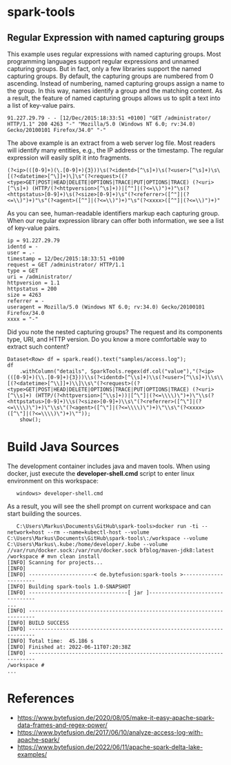 # spark-tools
 
## Regular Expression with named capturing groups

This example uses regular expressions with named capturing groups. Most programming languages support regular expressions and unnamed capturing groups. But in fact, only a few libraries support the named capturing groups. By default, the capturing groups are numbered from 0 ascending. Instead of numbering, named capturing groups assign a name to the group. In this way, names identify a group and the matching content.
As a result, the feature of named capturing groups allows us to split a text into a list of key-value pairs.

    91.227.29.79 - - [12/Dec/2015:18:33:51 +0100] "GET /administrator/ HTTP/1.1" 200 4263 "-" "Mozilla/5.0 (Windows NT 6.0; rv:34.0) Gecko/20100101 Firefox/34.0" "-"

The above example is an extract from a web server log file. Most readers will identify many entities, e.g., the IP address or the timestamp. The regular expression will easily split it into fragments.

    (?<ip>(([0-9]+)(\.[0-9]+){3}))\s(?<identd>[^\s]+)\s(?<user>[^\s]+)\s\[(?<datetime>[^\]]+)\]\s"(?<request>((?<type>GET|POST|HEAD|DELETE|OPTIONS|TRACE|PUT|OPTIONS|TRACE) (?<uri>[^\s]+) (HTTP/(?<httpversion>[^\s]+))|[^"]|(?<=\\)")+)"\s(?<httpstatus>[0-9]+)\s(?<size>[0-9]+)\s"(?<referrer>([^"]|(?<=\\)")+)"\s"(?<agent>([^"]|(?<=\\)")+)"\s"(?<xxxx>([^"]|(?<=\\)")+)"
    
As you can see, human-readable identifiers markup each capturing group.  When our regular expression library can offer both information, we see a list of key-value pairs.

    ip = 91.227.29.79
    identd = - 
    user = .- 
    timestamp = 12/Dec/2015:18:33:51 +0100
    request = GET /administrator/ HTTP/1.1
    type = GET
    uri = /administrator/
    httpversion = 1.1
    httpstatus = 200 
    size = 4263
    referrer = - 
    useragent = Mozilla/5.0 (Windows NT 6.0; rv:34.0) Gecko/20100101 Firefox/34.0
    xxxx = "-"

Did you note the nested capturing groups? The request and its components type, URI, and HTTP version. Do you know a more comfortable way to extract such content?

    Dataset<Row> df = spark.read().text("samples/access.log");
    df
        .withColumn("details", SparkTools.regex(df.col("value"),"(?<ip>(([0-9]+)(\\.[0-9]+){3}))\\s(?<identd>[^\\s]+)\\s(?<user>[^\\s]+)\\s\\[(?<datetime>[^\\]]+)\\]\\s\"(?<request>((?<type>GET|POST|HEAD|DELETE|OPTIONS|TRACE|PUT|OPTIONS|TRACE) (?<uri>[^\\s]+) (HTTP/(?<httpversion>[^\\s]+))|[^\"]|(?<=\\\\)\")+)\"\\s(?<httpstatus>[0-9]+)\\s(?<size>[0-9]+)\\s\"(?<referrer>([^\"]|(?<=\\\\)\")+)\"\\s\"(?<agent>([^\"]|(?<=\\\\)\")+)\"\\s\"(?<xxxx>([^\"]|(?<=\\\\)\")+)\""));
        show();

# Build Java Sources

The development container includes java and maven tools. When using docker, just execute the **developer-shell.cmd** script to enter linux environment on this workspace:

```
   windows> developer-shell.cmd
```

As a result, you will see the shell prompt on current workspace and can start building the sources.

```
   C:\Users\Markus\Documents\GitHub\spark-tools>docker run -ti --network=host --rm --name=kubectl-host --volume C:\Users\Markus\Documents\GitHub\spark-tools\:/workspace --volume C:\Users\Markus\.kube:/home/developer/.kube --volume //var/run/docker.sock:/var/run/docker.sock bfblog/maven-jdk8:latest
/workspace # mvn clean install
[INFO] Scanning for projects...
[INFO]
[INFO] ---------------------< de.bytefusion:spark-tools >----------------------
[INFO] Building spark-tools 1.0-SNAPSHOT
[INFO] --------------------------------[ jar ]---------------------------------
...
[INFO] ------------------------------------------------------------------------
[INFO] BUILD SUCCESS
[INFO] ------------------------------------------------------------------------
[INFO] Total time:  45.186 s
[INFO] Finished at: 2022-06-11T07:20:38Z
[INFO] ------------------------------------------------------------------------
/workspace #
...
```

# References
* https://www.bytefusion.de/2020/08/05/make-it-easy-apache-spark-data-frames-and-regex-power/
* https://www.bytefusion.de/2017/06/10/analyze-access-log-with-apache-spark/
* https://www.bytefusion.de/2022/06/11/apache-spark-delta-lake-examples/
  

